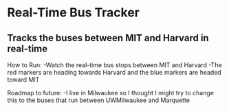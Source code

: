 # Real-Time Bus Tracker
## Tracks the buses between MIT and Harvard in real-time

How to Run:
    -Watch the real-time bus stops between MIT and Harvard
    -The red markers are heading towards Harvard and the blue markers are headed toward MIT
    
Roadmap to future:
    -I live in Milwaukee so I thought I might try to change this to the buses that run between UWMilwaukee and Marquette

